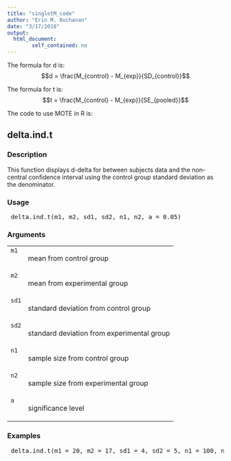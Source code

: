 ```yaml
---
title: "singletM_code"
author: "Erin M. Buchanan"
date: "3/17/2018"
output: 
  html_document:
        self_contained: no
---
```

 
The formula for d is: $$d = \frac{M_{control} - M_{exp}}{SD_{control}}$$
 
The formula for t is: $$t = \frac{M_{control} - M_{exp}}{SE_{pooled}}$$
 
The code to use MOTE in R is: 
 

 
<h2>delta.ind.t</h2>  <h3>Description</h3>  <p>This function displays d-delta for between subjects data and the non-central confidence interval using the  control group standard deviation as the denominator. </p>   <h3>Usage</h3>  <pre> delta.ind.t(m1, m2, sd1, sd2, n1, n2, a = 0.05) </pre>   <h3>Arguments</h3>  <table summary="R argblock"> <tr valign="top"><td><code>m1</code></td> <td> <p>mean from control group</p> </td></tr> <tr valign="top"><td><code>m2</code></td> <td> <p>mean from experimental group</p> </td></tr> <tr valign="top"><td><code>sd1</code></td> <td> <p>standard deviation from control group</p> </td></tr> <tr valign="top"><td><code>sd2</code></td> <td> <p>standard deviation from experimental group</p> </td></tr> <tr valign="top"><td><code>n1</code></td> <td> <p>sample size from control group</p> </td></tr> <tr valign="top"><td><code>n2</code></td> <td> <p>sample size from experimental group</p> </td></tr> <tr valign="top"><td><code>a</code></td> <td> <p>significance level</p> </td></tr> </table>   <h3>Examples</h3>  <pre> delta.ind.t(m1 = 20, m2 = 17, sd1 = 4, sd2 = 5, n1 = 100, n2 = 100, a = .05) </pre>   </body></html> 
